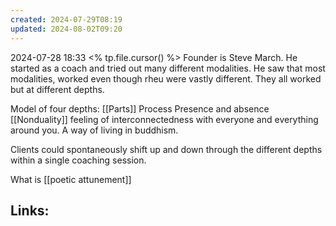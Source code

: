 ```yaml
---
created: 2024-07-29T08:19
updated: 2024-08-02T09:20
---
```

2024-07-28 18:33
<% tp.file.cursor() %>
Founder is Steve March. He started as a coach and tried out many different modalities. He saw that most modalities, worked even though rheu were vastly different. They all worked but at different depths. 

Model of four depths: 
[[Parts]]
Process 
Presence and absence 
[[Nonduality]] feeling of interconnectedness with everyone and everything around you. A way of living in buddhism.  

Clients could spontaneously shift up and down through the different depths within a single coaching session. 

What is [[poetic attunement]]

## Links:



